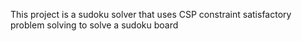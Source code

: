 This project is a sudoku solver that uses CSP constraint satisfactory problem solving to solve a sudoku board
